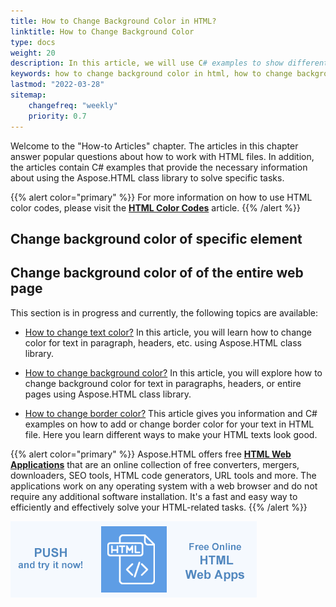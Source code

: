 ```yaml
---
title: How to Change Background Color in HTML? 
linktitle: How to Change Background Color
type: docs
weight: 20
description: In this article, we will use C# examples to show different ways to change background color in HTML.
keywords: how to change background color in html, how to change background color, html background color, change background color, html background color, c# examples, inline css, internal css
lastmod: "2022-03-28"
sitemap:
    changefreq: "weekly"
    priority: 0.7
---
```


<link href="./../../style.css" rel="stylesheet" type="text/css" />

Welcome to the "How-to Articles" chapter. The articles in this chapter answer popular questions about how to work with HTML files. In addition, the articles contain C# examples that provide the necessary information about using the Aspose.HTML class library to solve specific tasks.

{{% alert color="primary" %}} 
For more information on how to use HTML color codes, please visit the [**HTML Color Codes**](https://docs.aspose.com/html/net/tutorial/html-colors/) article. 
{{% /alert %}} 

## **Change background color of specific element** 



## **Change background color of of the entire web page** 

This section is in progress and currently, the following topics are available:

- [How to change text color?](/html/net/how-to-articles/)
  In this article, you will learn how to change color for text in paragraph, headers, etc. using Aspose.HTML class library. 
  
- [How to change background color?](/html/net/how-to-articles/)
  In this article, you will explore how to change background color for text in paragraphs, headers, or entire pages using Aspose.HTML class library. 

- [How to change border color?]()
  This article gives you information and C# examples on how to add or change border color for your text in HTML file. Here  you learn  different ways to make your HTML texts look good.
  
  

{{% alert color="primary" %}}
Aspose.HTML offers free <a href="https://products.aspose.app/html/applications" target="_blank">**HTML Web Applications**</a> that are an online collection of free converters, mergers, downloaders, SEO tools, HTML code generators, URL tools and more. The applications work on any operating system with a web browser and do not require any additional software installation. It's a fast and easy way to efficiently and effectively solve your HTML-related tasks.
{{% /alert %}}

<a href="https://products.aspose.app/html/applications" target="_blank">![Text "Banner HTML Web Applications"](../../tutorial/html-web-apps.png#center)</a> 

